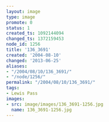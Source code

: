 ```yaml
---
layout: image
type: image
promote: 0
status: 1
created_ts: 1092144094
changed_ts: 1372159453
node_id: 1256
title: '136_3691'
created: '2004-08-10'
changed: '2013-06-25'
aliases:
- "/2004/08/10/136_3691/"
- "/node/1256/"
permalink: "/2004/08/10/136_3691/"
tags:
- Lewis Pass
images:
- src: image/images/136_3691-1256.jpg
  name: 136_3691-1256.jpg
---
```


